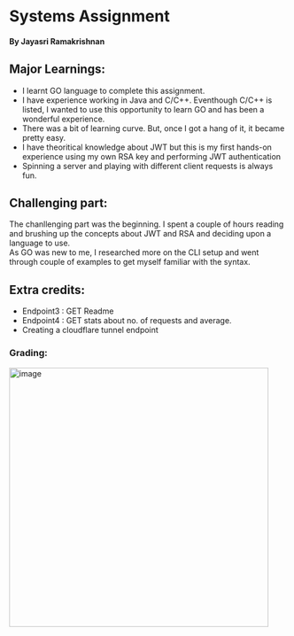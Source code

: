 # Systems Assignment

#### By Jayasri Ramakrishnan

## Major Learnings:  
*  I learnt GO language to complete this assignment.
*  I have experience working in Java and C/C++. Eventhough C/C++ is listed, I wanted to use this opportunity to learn GO and has been a wonderful experience.
*  There was a bit of learning curve. But, once I got a hang of it, it became pretty easy.
*  I have theoritical knowledge about JWT but this is my first hands-on experience using my own RSA key and performing JWT authentication
*  Spinning a server and playing with different client requests is always fun.  

## Challenging part:  
The chanllenging part was the beginning. I spent a couple of hours reading and brushing up the concepts about JWT and RSA and deciding upon a language to use.  
As GO was new to me, I researched more on the CLI setup and went through couple of examples to get myself familiar with the syntax.

## Extra credits:
* Endpoint3 : GET Readme  
* Endpoint4 : GET stats about no. of requests and average.  
* Creating a cloudflare tunnel endpoint

### Grading:  
<img width="468" alt="image" src="https://user-images.githubusercontent.com/91042044/139554223-4f89fc50-7d38-4674-933b-867b0f33df2a.png">


